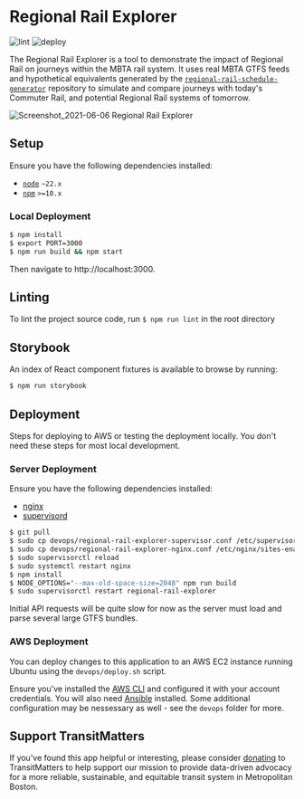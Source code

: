 # Regional Rail Explorer
![lint](https://github.com/transitmatters/regional-rail-explorer/workflows/lint/badge.svg?branch=main)
![deploy](https://github.com/transitmatters/regional-rail-explorer/workflows/deploy/badge.svg?branch=main)

The Regional Rail Explorer is a tool to demonstrate the impact of Regional Rail on journeys within the MBTA rail system. It uses real MBTA GTFS feeds and hypothetical equivalents generated by the [`regional-rail-schedule-generator`](https://github.com/transitmatters/regional-rail-schedule-generator) repository to simulate and compare journeys with today's Commuter Rail, and potential Regional Rail systems of tomorrow.

![Screenshot_2021-06-06 Regional Rail Explorer](https://user-images.githubusercontent.com/2208769/120929859-b8b3b800-c6b8-11eb-8ed3-84a73ddff88b.png)

## Setup
Ensure you have the following dependencies installed:
 - [`node`](https://nodejs.org/en/) `~22.x`
 - [`npm`](https://www.npmjs.com/) `>=10.x`

### Local Deployment
```bash
$ npm install
$ export PORT=3000
$ npm run build && npm start
```
Then navigate to http://localhost:3000.

## Linting
To lint the project source code, run `$ npm run lint` in the root directory

## Storybook
An index of React component fixtures is available to browse by running:

```bash
$ npm run storybook
```

## Deployment

Steps for deploying to AWS or testing the deployment locally. You don't need these steps for most local development.

### Server Deployment
Ensure you have the following dependencies installed:
- [nginx](https://www.nginx.com/)
- [supervisord](http://supervisord.org/introduction.html)

```bash
$ git pull
$ sudo cp devops/regional-rail-explorer-supervisor.conf /etc/supervisor/conf.d/regional-rail-explorer.conf
$ sudo cp devops/regional-rail-explorer-nginx.conf /etc/nginx/sites-enabled/
$ sudo supervisorctl reload
$ sudo systemctl restart nginx
$ npm install
$ NODE_OPTIONS="--max-old-space-size=2048" npm run build
$ sudo supervisorctl restart regional-rail-explorer
```

Initial API requests will be quite slow for now as the server must load and parse several large GTFS bundles.

### AWS Deployment
You can deploy changes to this application to an AWS EC2 instance running Ubuntu using the `devops/deploy.sh` script.

Ensure you've installed the [AWS CLI](https://aws.amazon.com/cli/) and configured it with your account credentials. You will also need [Ansible](https://www.ansible.com/) installed. Some additional configuration may be nessessary as well - see the `devops` folder for more.

## Support TransitMatters
If you've found this app helpful or interesting, please consider [donating](https://transitmatters.org/donate) to TransitMatters to help support our mission to provide data-driven advocacy for a more reliable, sustainable, and equitable transit system in Metropolitan Boston.

